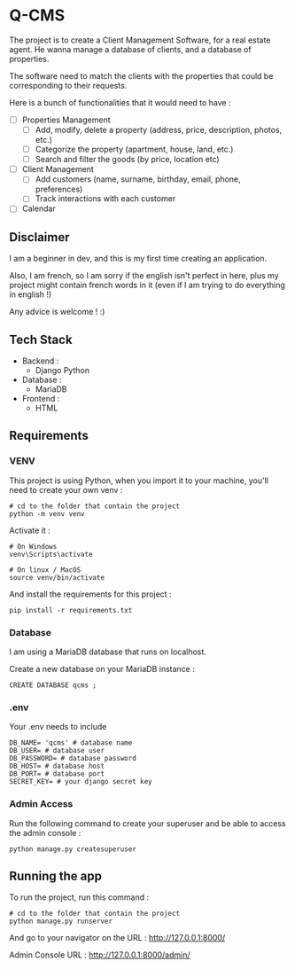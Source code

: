 # Q-CMS

The project is to create a Client Management Software, for a real estate agent. He wanna manage a database of clients, and a database of properties.

The software need to match the clients with the properties that could be corresponding to their requests. 

Here is a bunch of functionalities that it would need to have :

- [ ] Properties Management
  - [ ] Add, modify, delete a property (address, price, description, photos, etc.)
  - [ ] Categorize the property (apartment, house, land, etc.)
  - [ ] Search and filter the goods (by price, location etc)
- [ ] Client Management
  - [ ] Add customers (name, surname, birthday, email, phone, preferences)
  - [ ] Track interactions with each customer
- [ ] Calendar

## Disclaimer

I am a beginner in dev, and this is my first time creating an application. 

Also, I am french, so I am sorry if the english isn't perfect in here, plus my project might contain french words in it (even if I am trying to do everything in english !)

Any advice is welcome ! :)

## Tech Stack

- Backend :
  - Django Python
- Database :
  - MariaDB
- Frontend : 
  - HTML

## Requirements 

### VENV

This project is using Python, when you import it to your machine, you'll need to create your own venv : 

```shell
# cd to the folder that contain the project
python -m venv venv
```

Activate it :

```shell
# On Windows 
venv\Scripts\activate

# On linux / MacOS
source venv/bin/activate
```

And install the requirements for this project :

```shell
pip install -r requirements.txt
```

### Database

I am using a MariaDB database that runs on localhost. 

Create a new database on your MariaDB instance :

```
CREATE DATABASE qcms ;
```

### .env

Your .env needs to include 

```
DB_NAME= 'qcms' # database name 
DB_USER= # database user 
DB_PASSWORD= # database password
DB_HOST= # database host
DB_PORT= # database port
SECRET_KEY= # your django secret key
```

### Admin Access

Run the following command to create your superuser and be able to access the admin console :

```shell
python manage.py createsuperuser
```

## Running the app

To run the project, run this command :

```shell
# cd to the folder that contain the project
python manage.py runserver
```

And go to your navigator on the URL : http://127.0.0.1:8000/

Admin Console URL : http://127.0.0.1:8000/admin/ 

